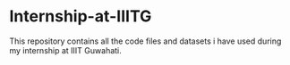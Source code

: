 # Internship-at-IIITG
This repository contains all the code files and datasets i have used during my internship at IIIT Guwahati.
